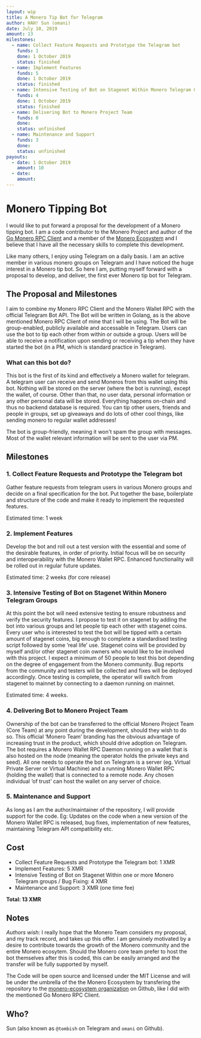 ```yaml
---
layout: wip
title: A Monero Tip Bot for Telegram
author: HAH! Sun (omani)
date: July 10, 2019
amount: 13
milestones:
  - name: Collect Feature Requests and Prototype the Telegram bot
    funds: 1
    done: 1 October 2019
    status: finished
  - name: Implement Features
    funds: 5
    done: 1 October 2019
    status: finished
  - name: Intensive Testing of Bot on Stagenet Within Monero Telegram Groups / Bug Fixing
    funds: 4
    done: 1 October 2019
    status: finished
  - name: Delivering Bot to Monero Project Team
    funds: 0
    done:
    status: unfinished
  - name: Maintenance and Support
    funds: 3
    done:
    status: unfinished
payouts:
  - date: 1 October 2019
    amount: 10
  - date:
    amount:
---
```


# Monero Tipping Bot

I would like to put forward a proposal for the development of a Monero tipping bot. I am a code contributor to the Monero Project and author of the [Go Monero RPC Client](https://github.com/monero-ecosystem/go-monero-rpc-client) and a member of the [Monero Ecosystem](https://moneroecosystem.org/) and I believe that I have all the necessary skills to complete this development.

Like many others, I enjoy using Telegram on a daily basis. I am an active member in various monero groups on Telegram and I have noticed the huge interest in a Monero tip bot. So here I am, putting myself forward with a proposal to develop, and deliver, the first ever Monero tip bot for Telegram.

## The Proposal and Milestones
I aim to combine my Monero RPC Client and the Monero Wallet RPC with the official Telegram Bot API.
The Bot will be written in Golang, as is the above mentioned Monero RPC Client of mine that I will be using.
The Bot will be group-enabled, publicly available and accessable in Telegram. Users can use the bot to tip each other from within or outside a group. Users will be able to receive a notification upon sending or receiving a tip when they have started the bot (in a PM, which is standard practice in Telegram). 

### What can this bot do?
This bot is the first of its kind and effectively a Monero wallet for telegram. A telegram user can receive and send Moneros from this wallet using this bot.
Nothing will be stored on the server (where the bot is running), except the wallet, of course. Other than that, no user data, personal information or any other personal data will be stored. Everything happens on-chain and thus no backend database is required. You can tip other users, friends and people in groups, set up giveaways and do lots of other cool things, like sending monero to regular wallet addresses!

The bot is group-friendly, meaning it won't spam the group with messages. Most of the wallet relevant information will be sent to the user via PM.

## Milestones
### 1. Collect Feature Requests and Prototype the Telegram bot
Gather feature requests from telegram users in various Monero groups and decide on a final specification for the bot. Put together the base, boilerplate and structure of the code and make it ready to implement the requested features.

Estimated time: 1 week

### 2. Implement Features
Develop the bot and roll out a test version with the essential and some of the desirable features, in order of priority. Initial focus will be on security and interoperability with the Monero Wallet RPC. Enhanced functionality will be rolled out in regular future updates.

Estimated time: 2 weeks (for core release)

### 3. Intensive Testing of Bot on Stagenet Within Monero Telegram Groups
At this point the bot will need extensive testing to ensure robustness and verify the security features. I propose to test it on stagenet by adding the bot into various groups and let people tip each other with stagenet coins. Every user who is interested to test the bot will be tipped with a certain amount of stagenet coins, big enough to complete a standardised testing script followed by some ‘real life’ use. Stagenet coins will be provided by myself and/or other stagenet coin owners who would like to be involved with this project. I expect a minimum of 50 people to test this bot depending on the degree of engagement from the Monero community. Bug reports from the community and testers will be collected and fixes will be deployed accordingly. Once testing is complete, the operator will switch from stagenet to mainnet by connecting to a daemon running on mainnet.

Estimated time: 4 weeks.

### 4. Delivering Bot to Monero Project Team
Ownership of the bot can be transferred to the official Monero Project Team (Core Team) at any point during the development, should they wish to do so. This official ‘Monero Team’ branding has the obvious advantage of increasing trust in the product, which should drive adoption on Telegram. The bot requires a Monero Wallet RPC Daemon running on a wallet that is also hosted on the node (meaning the operator holds the private keys and seed). All one needs to operate the bot on Telegram is a server (eg. Virtual Private Server or Virtual Machine) and a running Monero Wallet RPC (holding the wallet) that is connected to a remote node. Any chosen individual ‘of trust’ can host the wallet on any server of choice.
  
### 5. Maintenance and Support
As long as I am the author/maintainer of the repository, I will provide support for the code. Eg: Updates on the code when a new version of the Monero Wallet RPC is released, bug fixes, implementation of new features, maintaining Telegram API compatibility etc.

## Cost
* Collect Feature Requests and Prototype the Telegram bot: 1 XMR
* Implement Features: 5 XMR
* Intensive Testing of Bot on Stagenet Within one or more Monero Telegram groups / Bug Fixing: 4 XMR
* Maintenance and Support: 3 XMR (one time fee) 

__Total: 13 XMR__

## Notes
*Authors wish*: I really hope that the Monero Team considers my proposal, and my track record, and takes up this offer. I am genuinely motivated by a desire to contribute towards the growth of the Monero community and the entire Monero ecosytem. 
Should the Monero core team prefer to host the bot themselves after this is coded, this can be easily arranged and the transfer will be fully supported by myself.

The Code will be open source and licensed under the MIT License and will be under the umbrella of the the Monero Ecosystem by transfering the repository to the [monero-ecosystem organization](https://github.com/monero-ecosystem) on Github, like I did with the mentioned Go Monero RPC Client.

## Who?
Sun (also known as `@tombish` on Telegram and `omani` on Github).
